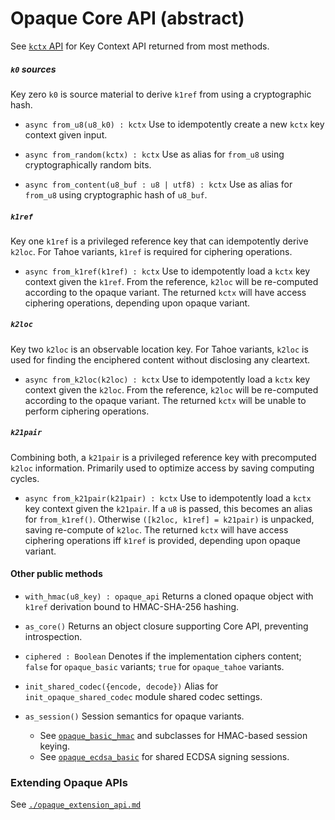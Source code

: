 # Opaque Core API (abstract)

See [`kctx` API](./kctx_api.md) for Key Context API returned from most methods.

##### `k0` sources

Key zero `k0` is source material to derive `k1ref` from using a cryptographic hash.

- `async from_u8(u8_k0) : kctx`
  Use to idempotently create a new `kctx` key context given input.

- `async from_random(kctx) : kctx`
  Use as alias for `from_u8` using cryptographically random bits.

- `async from_content(u8_buf : u8 | utf8) : kctx`
  Use as alias for `from_u8` using cryptographic hash of `u8_buf`.

##### `k1ref`

Key one `k1ref` is a privileged reference key that can idempotently derive `k2loc`. For Tahoe variants, `k1ref` is required for ciphering operations.

- `async from_k1ref(k1ref) : kctx`
  Use to idempotently load a `kctx` key context given the `k1ref`. From the reference, `k2loc` will be re-computed according to the opaque variant.
  The returned `kctx` will have access ciphering operations, depending upon opaque variant.


##### `k2loc`

Key two `k2loc` is an observable location key. For Tahoe variants, `k2loc` is used for finding the enciphered content without disclosing any cleartext.

- `async from_k2loc(k2loc) : kctx`
  Use to idempotently load a `kctx` key context given the `k2loc`. From the reference, `k2loc` will be re-computed according to the opaque variant.
  The returned `kctx` will be unable to perform ciphering operations.


##### `k21pair`

Combining both, a `k21pair` is a privileged reference key with precomputed `k2loc` information. Primarily used to optimize access by saving computing cycles.

- `async from_k21pair(k21pair) : kctx`
  Use to idempotently load a `kctx` key context given the `k21pair`.
  If a `u8` is passed, this becomes an alias for `from_k1ref()`.
  Otherwise `([k2loc, k1ref] = k21pair)` is unpacked, saving re-compute of `k2loc`.
  The returned `kctx` will have access ciphering operations iff `k1ref` is provided, depending upon opaque variant.


#### Other public methods

- `with_hmac(u8_key) : opaque_api`
  Returns a cloned opaque object with `k1ref` derivation bound to HMAC-SHA-256 hashing.

- `as_core()`
  Returns an object closure supporting Core API, preventing introspection.

- `ciphered : Boolean`
  Denotes if the implementation ciphers content;
  `false` for `opaque_basic` variants;
  `true` for `opaque_tahoe` variants.

- `init_shared_codec({encode, decode})`
  Alias for `init_opaque_shared_codec` module shared codec settings.

- `as_session()`
  Session semantics for opaque variants.

  - See [`opaque_basic_hmac`](./opaque_basic_hmac.md) and subclasses for HMAC-based session keying.
  - See [`opaque_ecdsa_basic`](./opaque_ecdsa_basic.md) for shared ECDSA signing sessions.


### Extending Opaque APIs

See [`./opaque_extension_api.md`](./opaque_extension_api.md)

